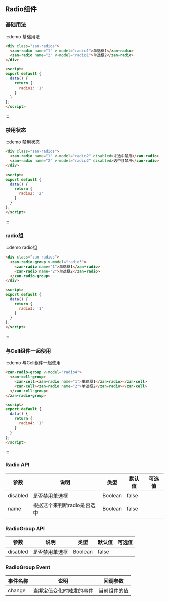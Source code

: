 <style>
@component-namespace demo {
  @b radio {
    .zan-radios {
      padding: 0 20px;

      .zan-radio {
        margin: 10px 0;
      }
    }
  }
}
</style>

<script>
export default {
  data() {
    return {
      radio1: '1',
      radio2: '2',
      radio3: '1',
      radio4: '1'
    };
  }
};
</script>

## Radio组件

### 基础用法

:::demo 基础用法
```html
<div class="zan-radios">
  <zan-radio name="1" v-model="radio1">单选框1</zan-radio>
  <zan-radio name="2" v-model="radio1">单选框2</zan-radio>
</div>

<script>
export default {
  data() {
    return {
      radio1: '1'
    }
  }
};
</script>
```
:::

### 禁用状态

:::demo 禁用状态
```html
<div class="zan-radios">
  <zan-radio name="1" v-model="radio2" disabled>未选中禁用</zan-radio>
  <zan-radio name="2" v-model="radio2" disabled>选中且禁用</zan-radio>
</div>

<script>
export default {
  data() {
    return {
      radio2: '2'
    }
  }
};
</script>
```
:::

### radio组

:::demo radio组
```html
<div class="zan-radios">
  <zan-radio-group v-model="radio3">
    <zan-radio name="1">单选框1</zan-radio>
    <zan-radio name="2">单选框2</zan-radio>
  </zan-radio-group>
</div>
  
<script>
export default {
  data() {
    return {
      radio3: '1'
    }
  }
};
</script>
```
:::

### 与Cell组件一起使用

:::demo 与Cell组件一起使用
```html
<zan-radio-group v-model="radio4">
  <zan-cell-group>
    <zan-cell><zan-radio name="1">单选框1</zan-radio></zan-cell>
    <zan-cell><zan-radio name="2">单选框2</zan-radio></zan-cell>
  </zan-cell-group>
</zan-radio-group>

<script>
export default {
  data() {
    return {
      radio4: '1'
    }
  }
};
</script>
```
:::

### Radio API

| 参数       | 说明      | 类型       | 默认值       | 可选值       |
|-----------|-----------|-----------|-------------|-------------|
| disabled | 是否禁用单选框 | Boolean  | false |   |
| name | 根据这个来判断radio是否选中 | Boolean  | false |   |

### RadioGroup API

| 参数       | 说明      | 类型       | 默认值       | 可选值       |
|-----------|-----------|-----------|-------------|-------------|
| disabled | 是否禁用单选框 | Boolean  | false |   |

### RadioGroup Event

| 事件名称       | 说明      | 回调参数 |
|-----------|-----------|-----------|
| change | 当绑定值变化时触发的事件 | 当前组件的值 |
